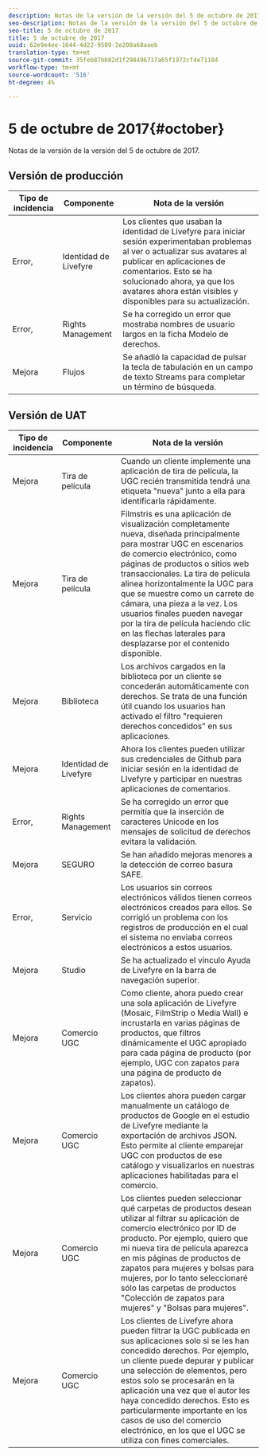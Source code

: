 ```yaml
---
description: Notas de la versión de la versión del 5 de octubre de 2017.
seo-description: Notas de la versión de la versión del 5 de octubre de 2017.
seo-title: 5 de octubre de 2017
title: 5 de octubre de 2017
uuid: 62e9e4ee-1644-4d22-9589-2e208a68aaeb
translation-type: tm+mt
source-git-commit: 35feb87bb82d1f298496717a65f1972cf4e71104
workflow-type: tm+mt
source-wordcount: '516'
ht-degree: 4%

---
```



# 5 de octubre de 2017{#october}

Notas de la versión de la versión del 5 de octubre de 2017.

## Versión de producción

| **Tipo de incidencia** | **Componente** | **Nota de la versión** |
|---|---|---|
| Error, | Identidad de Livefyre | Los clientes que usaban la identidad de Livefyre para iniciar sesión experimentaban problemas al ver o actualizar sus avatares al publicar en aplicaciones de comentarios. Esto se ha solucionado ahora, ya que los avatares ahora están visibles y disponibles para su actualización. |
| Error, | Rights Management | Se ha corregido un error que mostraba nombres de usuario largos en la ficha Modelo de derechos. |
| Mejora | Flujos | Se añadió la capacidad de pulsar la tecla de tabulación en un campo de texto Streams para completar un término de búsqueda. |

## Versión de UAT

| **Tipo de incidencia** | **Componente** | **Nota de la versión** |
|---|---|---|
| Mejora | Tira de película | Cuando un cliente implemente una aplicación de tira de película, la UGC recién transmitida tendrá una etiqueta &quot;nueva&quot; junto a ella para identificarla rápidamente. |
| Mejora | Tira de película | Filmstris es una aplicación de visualización completamente nueva, diseñada principalmente para mostrar UGC en escenarios de comercio electrónico, como páginas de productos o sitios web transaccionales. La tira de película alinea horizontalmente la UGC para que se muestre como un carrete de cámara, una pieza a la vez. Los usuarios finales pueden navegar por la tira de película haciendo clic en las flechas laterales para desplazarse por el contenido disponible. |
| Mejora | Biblioteca | Los archivos cargados en la biblioteca por un cliente se concederán automáticamente con derechos. Se trata de una función útil cuando los usuarios han activado el filtro &quot;requieren derechos concedidos&quot; en sus aplicaciones. |
| Mejora | Identidad de Livefyre | Ahora los clientes pueden utilizar sus credenciales de Github para iniciar sesión en la identidad de LIvefyre y participar en nuestras aplicaciones de comentarios. |
| Error, | Rights Management | Se ha corregido un error que permitía que la inserción de caracteres Unicode en los mensajes de solicitud de derechos evitara la validación. |
| Mejora | SEGURO | Se han añadido mejoras menores a la detección de correo basura SAFE. |
| Error, | Servicio | Los usuarios sin correos electrónicos válidos tienen correos electrónicos creados para ellos. Se corrigió un problema con los registros de producción en el cual el sistema no enviaba correos electrónicos a estos usuarios. |
| Mejora | Studio | Se ha actualizado el vínculo Ayuda de Livefyre en la barra de navegación superior. |
| Mejora | Comercio UGC | Como cliente, ahora puedo crear una sola aplicación de Livefyre (Mosaic, FilmStrip o Media Wall) e incrustarla en varias páginas de productos, que filtros dinámicamente el UGC apropiado para cada página de producto (por ejemplo, UGC con zapatos para una página de producto de zapatos). |
| Mejora | Comercio UGC | Los clientes ahora pueden cargar manualmente un catálogo de productos de Google en el estudio de Livefyre mediante la exportación de archivos JSON. Esto permite al cliente emparejar UGC con productos de ese catálogo y visualizarlos en nuestras aplicaciones habilitadas para el comercio. |
| Mejora | Comercio UGC | Los clientes pueden seleccionar qué carpetas de productos desean utilizar al filtrar su aplicación de comercio electrónico por ID de producto. Por ejemplo, quiero que mi nueva tira de película aparezca en mis páginas de productos de zapatos para mujeres y bolsas para mujeres, por lo tanto seleccionaré sólo las carpetas de productos &quot;Colección de zapatos para mujeres&quot; y &quot;Bolsas para mujeres&quot;. |
| Mejora | Comercio UGC | Los clientes de Livefyre ahora pueden filtrar la UGC publicada en sus aplicaciones solo si se les han concedido derechos. Por ejemplo, un cliente puede depurar y publicar una selección de elementos, pero estos solo se procesarán en la aplicación una vez que el autor les haya concedido derechos. Esto es particularmente importante en los casos de uso del comercio electrónico, en los que el UGC se utiliza con fines comerciales. |

